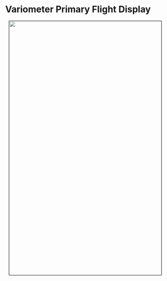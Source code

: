 # Variometer Primary Flight Display

<p align="center"><a href="https://github.com/takyonxxx/Variometer-Primary-Flight-Display/blob/master/variometer.png">
		<img src="https://github.com/takyonxxx/Variometer-Primary-Flight-Display/blob/master/variometer.png" 
		name="Image3" align="bottom" width="480" height="800" border="1"></a></p>
